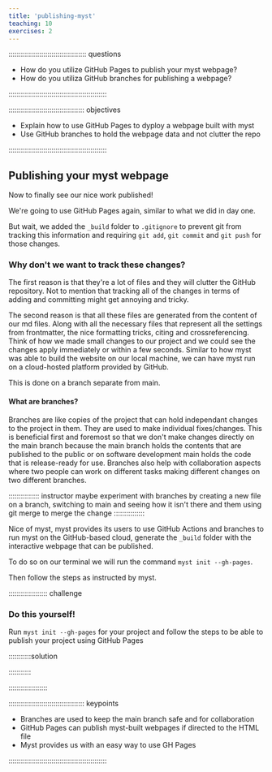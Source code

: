 ```yaml
---
title: 'publishing-myst'
teaching: 10
exercises: 2
---
```


:::::::::::::::::::::::::::::::::::::: questions 

- How do you utilize GitHub Pages to publish your myst webpage?
- How do you utiliza GitHub branches for publishing a webpage?

::::::::::::::::::::::::::::::::::::::::::::::::

::::::::::::::::::::::::::::::::::::: objectives

- Explain how to use GitHub Pages to dyploy a webpage built with myst
- Use GitHub branches to hold the webpage data and not clutter the repo

::::::::::::::::::::::::::::::::::::::::::::::::


## Publishing your myst webpage
Now to finally see our nice work published!

We're going to use GitHub Pages again, similar to what we did in day one.

But wait, we added the `_build` folder to `.gitignore` to prevent git from tracking this information and requiring `git add`, `git commit` and `git push` for those changes.

### Why don't we want to track these changes?
The first reason is that they're a lot of files and they will clutter the GitHub repository. Not to mention that tracking all of the changes in terms of adding and committing might get annoying and tricky.

The second reason is that all these files are generated from the content of our md files. Along with all the necessary files that represent all the settings from frontmatter, the nice formatting tricks, citing and crossreferencing. Think of how we made small changes to our project and we could see the changes apply immediately or within a few seconds. Similar to how myst was able to build the website on our local machine, we can have myst run on a cloud-hosted platform provided by GitHub.

This is done on a branch separate from main. 

#### What are branches?
Branches are like copies of the project that can hold independant changes to the project in them. They are used to make individual fixes/changes.
This is beneficial first and foremost so that we don't make changes directly on the main branch because the main branch holds the contents that are published to the public or on software development main holds the code that is release-ready for use.
Branches also help with collaboration aspects where two people can work on different tasks making different changes on two different branches.

::::::::::::::: instructor
maybe experiment with branches by creating a new file on a branch, switching to main and seeing how it isn't there and them using git merge to merge the change
:::::::::::::::

Nice of myst, myst provides its users to use GitHub Actions and branches to run myst on the GitHub-based cloud, generate the `_build` folder with the interactive webpage that can be published.

To do so on our terminal we will run the command `myst init --gh-pages`. 

Then follow the steps as instructed by myst.


::::::::::::::::::: challenge
### Do this yourself!
Run `myst init --gh-pages` for your project and follow the steps to be able to publish your project using GitHub Pages

:::::::::::solution

:::::::::::

:::::::::::::::::::




::::::::::::::::::::::::::::::::::::: keypoints 

- Branches are used to keep the main branch safe and for collaboration
- GitHub Pages can publish myst-built webpages if directed to the HTML file
- Myst provides us with an easy way to use GH Pages

::::::::::::::::::::::::::::::::::::::::::::::::

